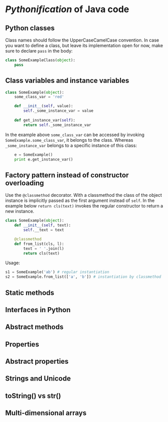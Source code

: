 # *Pythonification* of Java code

## Python classes

Class names should follow the UpperCaseCamelCase convention. In case you want to define a class, but leave its implementation open for now, make sure to declare `pass` in the body:
```python
class SomeExampleClass(object):
    pass
```

## Class variables and instance variables

```python
class SomeExample(object):
    some_class_var = 'red'

    def __init__(self, value):
        self._some_instance_var = value
    
    def get_instance_var(self):
        return self._some_instance_var
```
In the example above `some_class_var` can be accessed by invoking `SomeExample.some_class_var`, it belongs to the class. Whereas `_some_instance_var` belongs to a specific instance of this class: 
```python
    e = SomeExample()
    print e.get_instance_var()
```

## Factory pattern instead of constructor overloading

Use the `@classmethod` decorator. With a classmethod the class of the object instance is implicitly passed as the first argument instead of `self`. In the example below `return cls(text)` invokes the regular constructor to return a new instance.
```python
class SomeExample(object):
    def __init__(self, text):
        self.__text = text

    @classmethod
    def from_list(cls, l):
        text = ' '.join(l)
        return cls(text)
```
Usage:
```python
s1 = SomeExample('ab') # regular instantiation
s2 = SomeExample.from_list(['a', 'b']) # instantiation by classmethod
```

## Static methods

## Interfaces in Python

## Abstract methods

## Properties

## Abstract properties

## Strings and Unicode

## toString() vs str()

## Multi-dimensional arrays


